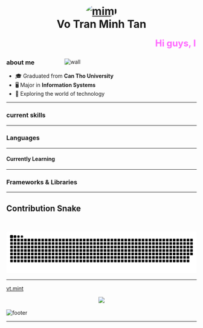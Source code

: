 <h1 align='center'>
  <br>
  <a href='https://www.youtube.com/watch?v=dQw4w9WgXcQ'>
    <img src='https://avatars.githubusercontent.com/u/109369743?v=4' alt='mimi' width='200' style='border-radius: 50%;'>
  </a>
  <br>
  Vo Tran Minh Tan
  <br>
</h1>


<div align="center">
<marquee behavior="scroll" direction="left" scrollamount="5" style="font-size: 24px; color: #ff66ff; font-weight: bold;">
  Hi guys, I aspire to become a machine learning engineer 🥺
</marquee>
</div>


<div><img align="right" width="350" alt="wall" src="https://i.pinimg.com/474x/a6/5f/db/a65fdb79a97cc0d471012b72441fd753.jpg"/>

###  about me 

- 🎓 Graduated from **Can Tho University**  
- 🖥️ Major in **Information Systems**  
- 👾 Exploring the world of technology  

-----
###  current skills 
----
### Languages
-----
#### Currently Learning
----
### Frameworks & Libraries


----
## Contribution Snake 

<br>
<p align="center">
  <img src="https://github.com/vtmint/vtmint/raw/output/github-contribution-grid-snake.svg" alt="snake">
</p>



------

[vt.mint](https://github.com/vtmint)
<!-- retro visitor counter -->  
<p align="center" >   
  <img src="https://profile-counter.glitch.me/vtmint/count.svg" />  
</p>



![footer](https://user-images.githubusercontent.com/59575502/127335603-f2ca1bc8-1fdc-4bd6-8dd6-66358fb089a4.png)

------

